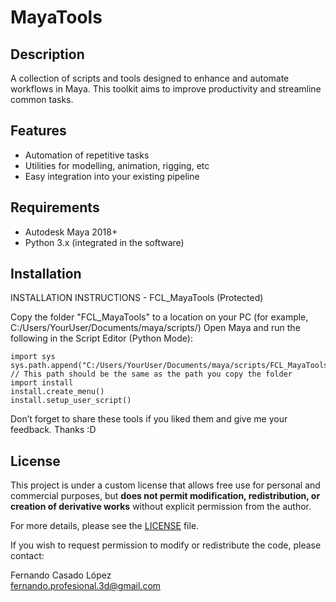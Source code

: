 # MayaTools

## Description
A collection of scripts and tools designed to enhance and automate workflows in Maya. This toolkit aims to improve productivity and streamline common tasks.

## Features
- Automation of repetitive tasks  
- Utilities for modelling, animation, rigging, etc 
- Easy integration into your existing pipeline  

## Requirements
- Autodesk Maya 2018+ 
- Python 3.x (integrated in the software) 

## Installation
INSTALLATION INSTRUCTIONS - FCL_MayaTools (Protected)

Copy the folder "FCL_MayaTools" to a location on your PC (for example, C:/Users/YourUser/Documents/maya/scripts/)
Open Maya and run the following in the Script Editor (Python Mode):

    import sys
    sys.path.append("C:/Users/YourUser/Documents/maya/scripts/FCL_MayaTools") // This path should be the same as the path you copy the folder
    import install
    install.create_menu()
    install.setup_user_script()

Don’t forget to share these tools if you liked them and give me your feedback.
Thanks :D

## License

This project is under a custom license that allows free use for personal and commercial purposes, but **does not permit modification, redistribution, or creation of derivative works** without explicit permission from the author.

For more details, please see the [LICENSE](LICENSE.md) file.

If you wish to request permission to modify or redistribute the code, please contact:

Fernando Casado López  
fernando.profesional.3d@gmail.com
